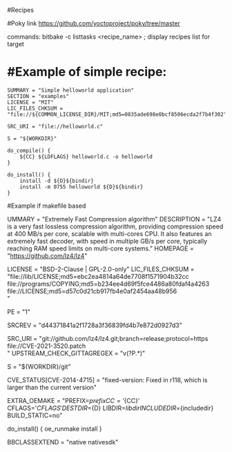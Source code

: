 #Recipes



#Poky link
https://github.com/yoctoproject/poky/tree/master
 
commands:
bitbake -c listtasks <recipe_name>  ; display recipes list for target
 
#Example of simple recipe:
============================
```
SUMMARY = "Simple helloworld application"
SECTION = "examples"
LICENSE = "MIT"
LIC_FILES_CHKSUM = "file://${COMMON_LICENSE_DIR}/MIT;md5=0835ade698e0bcf8506ecda2f7b4f302"

SRC_URI = "file://helloworld.c"

S = "${WORKDIR}"

do_compile() {
    ${CC} ${LDFLAGS} helloworld.c -o helloworld
}

do_install() {
    install -d ${D}${bindir}
    install -m 0755 helloworld ${D}${bindir}
}
```

#Example if makefile based

UMMARY = "Extremely Fast Compression algorithm"
DESCRIPTION = "LZ4 is a very fast lossless compression algorithm, providing compression speed at 400 MB/s per core, scalable with multi-cores CPU. It also features an extremely fast decoder, with speed in multiple GB/s per core, typically reaching RAM speed limits on multi-core systems."
HOMEPAGE = "https://github.com/lz4/lz4"

LICENSE = "BSD-2-Clause | GPL-2.0-only"
LIC_FILES_CHKSUM = "file://lib/LICENSE;md5=ebc2ea4814a64de7708f1571904b32cc \
                    file://programs/COPYING;md5=b234ee4d69f5fce4486a80fdaf4a4263 \
                    file://LICENSE;md5=d57c0d21cb917fb4e0af2454aa48b956 \
                    "

PE = "1"

SRCREV = "d44371841a2f1728a3f36839fd4b7e872d0927d3"

SRC_URI = "git://github.com/lz4/lz4.git;branch=release;protocol=https \
           file://CVE-2021-3520.patch \
           "
UPSTREAM_CHECK_GITTAGREGEX = "v(?P<pver>.*)"

S = "${WORKDIR}/git"

CVE_STATUS[CVE-2014-4715] = "fixed-version: Fixed in r118, which is larger than the current version"

EXTRA_OEMAKE = "PREFIX=${prefix} CC='${CC}' CFLAGS='${CFLAGS}' DESTDIR=${D} LIBDIR=${libdir} INCLUDEDIR=${includedir} BUILD_STATIC=no"

do_install() {
        oe_runmake install
}

BBCLASSEXTEND = "native nativesdk"